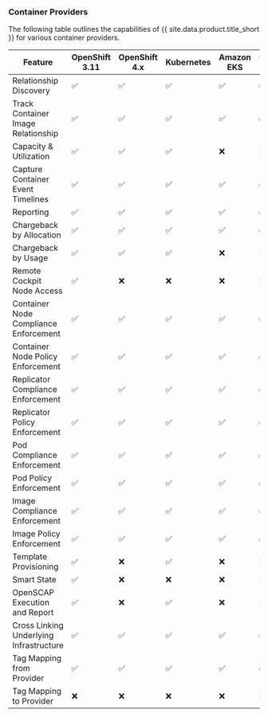 ### Container Providers

The following table outlines the capabilities of {{ site.data.product.title_short }} for various container providers.

| Feature                                 | OpenShift 3.11 | OpenShift 4.x | Kubernetes | Amazon EKS           | Google GKE |
| --------------------------------------- | -------------- |-------------- | ---------- | -------------------- | ---------- |
| Relationship Discovery                  | ✅             | ✅            | ✅         | ✅                   |✅          |
| Track Container Image Relationship      | ✅             | ✅            | ✅         | ✅                   |✅          |
| Capacity & Utilization                  | ✅             | ✅            | ✅         | ❌                   |❌          |
| Capture Container Event Timelines       | ✅             | ✅            | ✅         | ✅                   |✅          |
| Reporting                               | ✅             | ✅            | ✅         | ✅                   |✅          |
| Chargeback by Allocation                | ✅             | ✅            | ✅         | ✅                   |✅          |
| Chargeback by Usage                     | ✅             | ✅            | ✅         | ❌                   |❌          |
| Remote Cockpit Node Access              | ✅             | ❌            | ❌         | ❌                   |❌          |
| Container Node Compliance Enforcement   | ✅             | ✅            | ✅         | ✅                   |✅          |
| Container Node Policy Enforcement       | ✅             | ✅            | ✅         | ✅                   |✅          |
| Replicator Compliance Enforcement       | ✅             | ✅            | ✅         | ✅                   |✅          |
| Replicator Policy Enforcement           | ✅             | ✅            | ✅         | ✅                   |✅          |
| Pod Compliance Enforcement              | ✅             | ✅            | ✅         | ✅                   |✅          |
| Pod Policy Enforcement                  | ✅             | ✅            | ✅         | ✅                   |✅          |
| Image Compliance Enforcement            | ✅             | ✅            | ✅         | ✅                   |✅          |
| Image Policy Enforcement                | ✅             | ✅            | ✅         | ✅                   |✅          |
| Template Provisioning                   | ✅             | ❌            | ✅         | ❌                   |❌          |
| Smart State                             | ✅             | ❌            | ❌         | ❌                   |❌          |
| OpenSCAP Execution and Report           | ✅             | ❌            | ✅         | ❌                   |❌          |
| Cross Linking Underlying Infrastructure | ✅             | ✅            | ✅         | ✅                   |✅          |
| Tag Mapping from Provider               | ✅             | ✅            | ✅         | ✅                   |✅          |
| Tag Mapping to Provider                 | ❌             | ❌            | ❌         | ❌                   |❌          |
